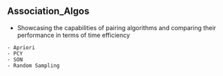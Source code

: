 ## Association_Algos 

* Showcasing the capabilities of pairing algorithms and comparing their performance in terms of time efficiency

```
- Apriori
- PCY
- SON 
- Random Sampling
```
